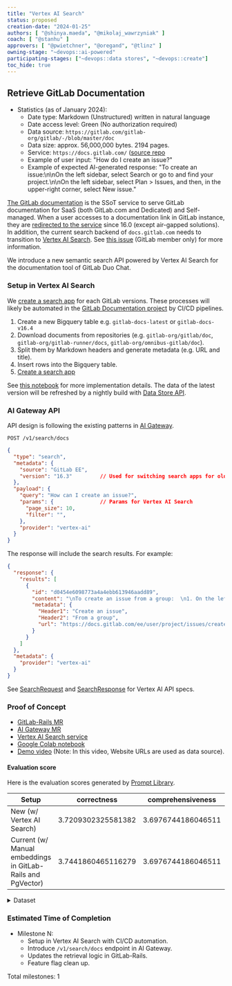 ```yaml
---
title: "Vertex AI Search"
status: proposed
creation-date: "2024-01-25"
authors: [ "@shinya.maeda", "@mikolaj_wawrzyniak" ]
coach: [ "@stanhu" ]
approvers: [ "@pwietchner", "@oregand", "@tlinz" ]
owning-stage: "~devops::ai-powered"
participating-stages: ["~devops::data stores", "~devops::create"]
toc_hide: true
---
```


## Retrieve GitLab Documentation

- Statistics (as of January 2024):
  - Date type: Markdown (Unstructured) written in natural language
  - Date access level: Green (No authorization required)
  - Data source: `https://gitlab.com/gitlab-org/gitlab/-/blob/master/doc`
  - Data size: approx. 56,000,000 bytes. 2194 pages.
  - Service: `https://docs.gitlab.com/` ([source repo](https://gitlab.com/gitlab-org/gitlab-docs)
  - Example of user input: "How do I create an issue?"
  - Example of expected AI-generated response: "To create an issue:\n\nOn the left sidebar, select Search or go to and find your project.\n\nOn the left sidebar, select Plan > Issues, and then, in the upper-right corner, select New issue."

[The GitLab documentation](https://gitlab.com/gitlab-org/gitlab-docs/-/blob/main/doc/architecture.md) is the SSoT service to serve GitLab documentation for SaaS (both GitLab.com and Dedicated) and Self-managed.
When a user accesses to a documentation link in GitLab instance,
they are [redirected to the service](https://gitlab.com/groups/gitlab-org/-/epics/11600#note_1690083049) since 16.0 (except air-gapped solutions).
In addition, the current search backend of `docs.gitlab.com` needs to transition to [Vertex AI Search](https://cloud.google.com/enterprise-search?hl=en). See [this issue](https://gitlab.com/gitlab-com/legal-and-compliance/-/issues/1876) (GitLab member only) for more information.

We introduce a new semantic search API powered by Vertex AI Search for the documentation tool of GitLab Duo Chat.

### Setup in Vertex AI Search

We [create a search app](https://cloud.google.com/generative-ai-app-builder/docs/create-engine-es) for each GitLab versions.
These processes will likely be automated in the [GitLab Documentation project](https://gitlab.com/gitlab-org/gitlab-docs/-/blob/main/doc/architecture.md)
by CI/CD pipelines.

1. Create a new Bigquery table e.g. `gitlab-docs-latest` or `gitlab-docs-v16.4`
1. Download documents from repositories (e.g. `gitlab-org/gitlab/doc`, `gitlab-org/gitlab-runner/docs`, `gitlab-org/omnibus-gitlab/doc`).
1. Split them by Markdown headers and generate metadata (e.g. URL and title).
1. Insert rows into the Bigquery table.
1. [Create a search app](https://cloud.google.com/generative-ai-app-builder/docs/create-engine-es)

See [this notebook](https://colab.research.google.com/drive/1XxYPWkNBnwZ0UG1aJ0Pjb2gfYmLnrHft?usp=sharing) for more implementation details.
The data of the latest version will be refreshed by a nightly build with [Data Store API](https://cloud.google.com/generative-ai-app-builder/docs/reference/rpc).

### AI Gateway API

API design is following the existing patterns in [AI Gateway](https://docs.gitlab.com/ee/architecture/blueprints/ai_gateway/).

```plaintext
POST /v1/search/docs
```

```json
{
  "type": "search",
  "metadata": {
    "source": "GitLab EE",
    "version": "16.3"         // Used for switching search apps for older GitLab instances
  },
  "payload": {
    "query": "How can I create an issue?",
    "params": {               // Params for Vertex AI Search
      "page_size": 10,
      "filter": "",
    },
    "provider": "vertex-ai"
  }
}
```

The response will include the search results. For example:

```json
{
  "response": {
    "results": [
      {
        "id": "d0454e6098773a4a4ebb613946aadd89",
        "content": "\nTo create an issue from a group:  \n1. On the left sidebar, ...",
        "metadata": {
          "Header1": "Create an issue",
          "Header2": "From a group",
          "url": "https://docs.gitlab.com/ee/user/project/issues/create_issues.html"
        }
      }
    ]
  },
  "metadata": {
    "provider": "vertex-ai"
  }
}
```

See [SearchRequest](https://cloud.google.com/python/docs/reference/discoveryengine/latest/google.cloud.discoveryengine_v1.types.SearchRequest) and [SearchResponse](https://cloud.google.com/python/docs/reference/discoveryengine/latest/google.cloud.discoveryengine_v1.types.SearchResponse) for Vertex AI API specs.

### Proof of Concept

- [GitLab-Rails MR](https://gitlab.com/gitlab-org/gitlab/-/merge_requests/144719)
- [AI Gateway MR](https://gitlab.com/gitlab-org/modelops/applied-ml/code-suggestions/ai-assist/-/merge_requests/642)
- [Vertex AI Search service](https://console.cloud.google.com/gen-app-builder/engines?referrer=search&project=ai-enablement-dev-69497ba7)
- [Google Colab notebook](https://colab.research.google.com/drive/1XxYPWkNBnwZ0UG1aJ0Pjb2gfYmLnrHft?usp=sharing)
- [Demo video](https://youtu.be/ipEpMt-U6rQ?feature=shared) (Note: In this video, Website URLs are used as data source).

#### Evaluation score

Here is the evaluation scores generated by [Prompt Library](https://gitlab.com/gitlab-org/modelops/ai-model-validation-and-research/ai-evaluation/prompt-library).

|Setup|correctness|comprehensiveness|readability|evaluating_model|
|---|---|---|---|---|
|New (w/ Vertex AI Search)|3.7209302325581382|3.6976744186046511|3.9069767441860455|claude-2|
|Current (w/ Manual embeddings in GitLab-Rails and PgVector)|3.7441860465116279|3.6976744186046511|3.9767441860465116|claude-2|

<details>

<summary>Dataset</summary>

- Input Bigquery table: `dev-ai-research-0e2f8974.duo_chat_external.documentation__input_v1`
- Output Bigquery table:
  - `dev-ai-research-0e2f8974.duo_chat_external_results.sm_doc_tool_vertex_ai_search`
  - `dev-ai-research-0e2f8974.duo_chat_external_results.sm_doc_tool_legacy`
- Command: `promptlib duo-chat eval --config-file /eval/data/config/duochat_eval_config.json`

</details>

### Estimated Time of Completion

- Milestone N:
  - Setup in Vertex AI Search with CI/CD automation.
  - Introduce `/v1/search/docs` endpoint in AI Gateway.
  - Updates the retrieval logic in GitLab-Rails.
  - Feature flag clean up.

Total milestones: 1
